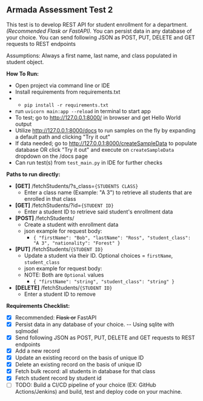 Armada Assessment Test 2
----
This test is to develop REST API for student enrollment for a
department. _(Recommended Flask or FastAPI)._
You can persist data in any database of your choice.
You can send following JSON as POST, PUT, DELETE and GET requests to REST endpoints

Assumptions: Always a first name, last name, and class populated in student object.

<b>How To Run:</b>
- Open project via command line or IDE
- Install requirements from requirements.txt
- - `pip install -r requirements.txt`
- run `uvicorn main:app --reload` in terminal to start app
- To test; go to http://127.0.0.1:8000/ in browser and get Hello World output
- Utilize http://127.0.0.1:8000/docs to run samples on the fly by expanding a default path and clicking "Try it out"
- If data needed; go to http://127.0.0.1:8000/createSampleData to populate database OR click "Try it out" and execute on `createSampleData` dropdown on the /docs page
- Can run test(s) from `test_main.py` in IDE for further checks

<b>Paths to run directly:</b>
- **[GET]** /fetchStudents/?s_class=`{STUDENTS CLASS}`
  - Enter a class name (Example: "A 3") to retrieve all students that are enrolled in that class
- **[GET]** /fetchStudents/?id=`{STUDENT ID}`
  - Enter a student ID to retrieve said student's enrollment data
- **[POST]** /fetchStudents/
  - Create a student with enrollment data
  - json example for request body:
    - `{
          "firstName": "Bob",
          "lastName": "Ross",
          "student_class": "A 3",
          "nationality": "Forest"
        }`
- **[PUT]** /fetchStudents/`{STUDENT ID}`
  - Update a student via their ID. Optional choices = `firstName`, `student_class`
  - json example for request body:
  - NOTE: Both are `Optional` values
    - `{
          "firstName": "string",
          "student_class": "string"
        }`
- **[DELETE]** /fetchStudents/`{STUDENT ID}`
  - Enter a student ID to remove

<b>Requirements Checklist:</b>
- [x] Recommended: ~~Flask or~~ FastAPI
- [x] Persist data in any database of your choice. -- Using sqlite with sqlmodel
- [x] Send following JSON as POST, PUT, DELETE and GET requests to REST endpoints
- [x] Add a new record
- [x] Update an existing record on the basis of unique ID
- [x] Delete an existing record on the basis of unique ID
- [x] Fetch bulk record: all students in database for that class
- [x] Fetch student record by student id
- [ ] TODO: Build a CI/CD pipeline of your choice (EX: GitHub Actions/Jenkins) and build, test and
deploy code on your machine.
